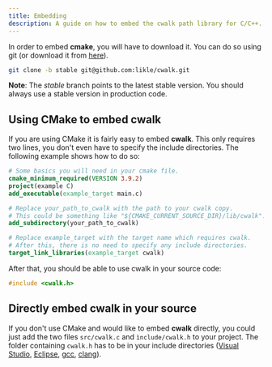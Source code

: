 ```yaml
---
title: Embedding
description: A guide on how to embed the cwalk path library for C/C++.
---
```



In order to embed **cmake**, you will have to download it.
You can do so using git (or download it from [here](https://github.com/likle/cwalk/archive/stable.zip)).  

```bash
git clone -b stable git@github.com:likle/cwalk.git
```
**Note**: The *stable* branch points to the latest stable version. You should 
always use a stable version in production code.

## Using CMake to embed cwalk
If you are using CMake it is fairly easy to embed **cwalk**. 
This only requires two lines, you don't even have to specify the include directories.
The following example shows how to do so:
```cmake
# Some basics you will need in your cmake file.
cmake_minimum_required(VERSION 3.9.2)
project(example C)
add_executable(example_target main.c)

# Replace your_path_to_cwalk with the path to your cwalk copy. 
# This could be something like "${CMAKE_CURRENT_SOURCE_DIR}/lib/cwalk".
add_subdirectory(your_path_to_cwalk) 

# Replace example_target with the target name which requires cwalk.
# After this, there is no need to specify any include directories.
target_link_libraries(example_target cwalk)
```

After that, you should be able to use cwalk in your source code:
```c
#include <cwalk.h>
```

## Directly embed cwalk in your source
If you don't use CMake and would like to embed **cwalk** directly, you could 
just add the two files ``src/cwalk.c`` and ``ìnclude/cwalk.h`` to your project.
The folder containing ``cwalk.h`` has to be in your include directories 
([Visual Studio](https://docs.microsoft.com/en-us/cpp/ide/vcpp-directories-property-page?view=vs-2017), 
[Eclipse](https://help.eclipse.org/mars/index.jsp?topic=%2Forg.eclipse.cdt.doc.user%2Freference%2Fcdt_u_prop_general_pns_inc.htm), 
[gcc](https://www.rapidtables.com/code/linux/gcc/gcc-i.html),
[clang](https://clang.llvm.org/docs/ClangCommandLineReference.html#include-path-management)).